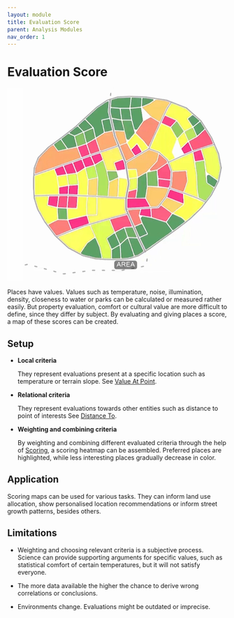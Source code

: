 ```yaml
---
layout: module
title: Evaluation Score
parent: Analysis Modules
nav_order: 1
---
```

# Evaluation Score

![](../img/scoring-1.png)

Places have values. Values such as temperature, noise, illumination, density, closeness to water or parks can be calculated or measured rather easily. But property evaluation, comfort or cultural value are more difficult to define, since they differ by subject. By evaluating and giving places a score, a map of these scores can be created.

## Setup

* **Local criteria**

  They represent evaluations present at a specific location such as temperature or terrain slope. See [Value At Point]().

* **Relational criteria**

  They represent evaluations towards other entities such as distance to point of interests See [Distance To]().

* **Weighting and combining criteria**
  
  By weighting and combining different evaluated criteria through the help of [Scoring](), a scoring heatmap can be assembled. Preferred places are highlighted, while less interesting places gradually decrease in color.

## Application

Scoring maps can be used for various tasks. They can inform land use allocation, show personalised location recommendations or inform street growth patterns, besides others.

## Limitations

* Weighting and choosing relevant criteria is a subjective process. Science can provide supporting arguments for specific values, such as statistical comfort of certain temperatures, but it will not satisfy everyone.

* The more data available the higher the chance to derive wrong correlations or conclusions.

* Environments change. Evaluations might be outdated or imprecise.

